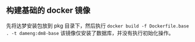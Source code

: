 ## 构建基础的 docker 镜像
先将达梦安装包放到 pkg 目录下，然后执行 `docker build -f Dockerfile.base . -t dameng:dm8-base`
该镜像仅安装了数据库，并没有执行初始化操作。
